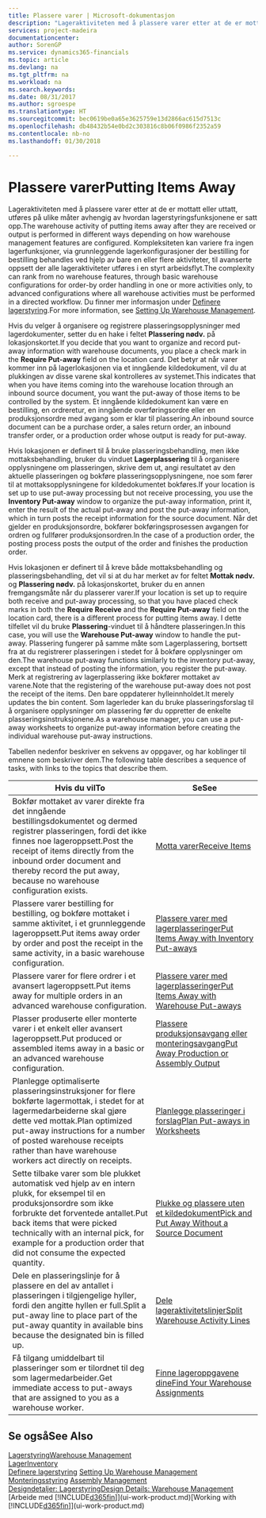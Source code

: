 ```yaml
---
title: Plassere varer | Microsoft-dokumentasjon
description: "Lageraktiviteten med å plassere varer etter at de er mottatt eller uttatt, utføres på ulike måter avhengig av hvordan lagerstyringsfunksjonene er satt opp."
services: project-madeira
documentationcenter: 
author: SorenGP
ms.service: dynamics365-financials
ms.topic: article
ms.devlang: na
ms.tgt_pltfrm: na
ms.workload: na
ms.search.keywords: 
ms.date: 08/31/2017
ms.author: sgroespe
ms.translationtype: HT
ms.sourcegitcommit: bec0619be0a65e3625759e13d2866ac615d7513c
ms.openlocfilehash: db48432b54e0bd2c303816c8b06f0986f2352a59
ms.contentlocale: nb-no
ms.lasthandoff: 01/30/2018

---
```

# <a name="putting-items-away"></a><span data-ttu-id="70f21-103">Plassere varer</span><span class="sxs-lookup"><span data-stu-id="70f21-103">Putting Items Away</span></span>
<span data-ttu-id="70f21-104">Lageraktiviteten med å plassere varer etter at de er mottatt eller uttatt, utføres på ulike måter avhengig av hvordan lagerstyringsfunksjonene er satt opp.</span><span class="sxs-lookup"><span data-stu-id="70f21-104">The warehouse activity of putting items away after they are received or output is performed in different ways depending on how warehouse management features are configured.</span></span> <span data-ttu-id="70f21-105">Kompleksiteten kan variere fra ingen lagerfunksjoner, via grunnleggende lagerkonfigurasjoner der bestilling for bestilling behandles ved hjelp av bare en eller flere aktiviteter, til avanserte oppsett der alle lageraktiviteter utføres i en styrt arbeidsflyt.</span><span class="sxs-lookup"><span data-stu-id="70f21-105">The complexity can rank from no warehouse features, through basic warehouse configurations for order-by order handling in one or more activities only, to advanced configurations where all warehouse activities must be performed in a directed workflow.</span></span> <span data-ttu-id="70f21-106">Du finner mer informasjon under [Definere lagerstyring](warehouse-setup-warehouse.md).</span><span class="sxs-lookup"><span data-stu-id="70f21-106">For more information, see [Setting Up Warehouse Management](warehouse-setup-warehouse.md).</span></span>

<span data-ttu-id="70f21-107">Hvis du velger å organisere og registrere plasseringsopplysninger med lagerdokumenter, setter du en hake i feltet **Plassering nødv.** på lokasjonskortet.</span><span class="sxs-lookup"><span data-stu-id="70f21-107">If you decide that you want to organize and record put-away information with warehouse documents, you place a check mark in the **Require Put-away** field on the location card.</span></span> <span data-ttu-id="70f21-108">Det betyr at når varer kommer inn på lagerlokasjonen via et inngående kildedokument, vil du at plukkingen av disse varene skal kontrolleres av systemet.</span><span class="sxs-lookup"><span data-stu-id="70f21-108">This indicates that when you have items coming into the warehouse location through an inbound source document, you want the put-away of those items to be controlled by the system.</span></span> <span data-ttu-id="70f21-109">Et inngående kildedokument kan være en bestilling, en ordreretur, en inngående overføringsordre eller en produksjonsordre med avgang som er klar til plassering.</span><span class="sxs-lookup"><span data-stu-id="70f21-109">An inbound source document can be a purchase order, a sales return order, an inbound transfer order, or a production order whose output is ready for put-away.</span></span>  

<span data-ttu-id="70f21-110">Hvis lokasjonen er definert til å bruke plasseringsbehandling, men ikke mottaksbehandling, bruker du vinduet **Lagerplassering** til å organisere opplysningene om plasseringen, skrive dem ut, angi resultatet av den aktuelle plasseringen og bokføre plasseringsopplysningene, noe som fører til at mottaksopplysningene for kildedokumentet bokføres.</span><span class="sxs-lookup"><span data-stu-id="70f21-110">If your location is set up to use put-away processing but not receive processing, you use the **Inventory Put-away** window to organize the put-away information, print it, enter the result of the actual put-away and post the put-away information, which in turn posts the receipt information for the source document.</span></span> <span data-ttu-id="70f21-111">Når det gjelder en produksjonsordre, bokfører bokføringsprosessen avgangen for ordren og fullfører produksjonsordren.</span><span class="sxs-lookup"><span data-stu-id="70f21-111">In the case of a production order, the posting process posts the output of the order and finishes the production order.</span></span>

<span data-ttu-id="70f21-112">Hvis lokasjonen er definert til å kreve både mottaksbehandling og plasseringsbehandling, det vil si at du har merket av for feltet **Mottak nødv.** og **Plassering nødv.** på lokasjonskortet, bruker du en annen fremgangsmåte når du plasserer varer.</span><span class="sxs-lookup"><span data-stu-id="70f21-112">If your location is set up to require both receive and put-away processing, so that you have placed check marks in both the **Require Receive** and the **Require Put-away** field on the location card, there is a different process for putting items away.</span></span> <span data-ttu-id="70f21-113">I dette tilfellet vil du bruke **Plassering**-vinduet til å håndtere plasseringen.</span><span class="sxs-lookup"><span data-stu-id="70f21-113">In this case, you will use the **Warehouse Put-away** window to handle the put-away.</span></span> <span data-ttu-id="70f21-114">Plassering fungerer på samme måte som Lagerplassering, bortsett fra at du registrerer plasseringen i stedet for å bokføre opplysninger om den.</span><span class="sxs-lookup"><span data-stu-id="70f21-114">The warehouse put-away functions similarly to the inventory put-away, except that instead of posting the information, you register the put-away.</span></span> <span data-ttu-id="70f21-115">Merk at registrering av lagerplassering ikke bokfører mottaket av varene.</span><span class="sxs-lookup"><span data-stu-id="70f21-115">Note that the registering of the warehouse put-away does not post the receipt of the items.</span></span> <span data-ttu-id="70f21-116">Den bare oppdaterer hylleinnholdet.</span><span class="sxs-lookup"><span data-stu-id="70f21-116">It merely updates the bin content.</span></span> <span data-ttu-id="70f21-117">Som lagerleder kan du bruke plasseringsforslag til å organisere opplysninger om plassering før du oppretter de enkelte plasseringsinstruksjonene.</span><span class="sxs-lookup"><span data-stu-id="70f21-117">As a warehouse manager, you can use a put-away worksheets to organize put-away information before creating the individual warehouse put-away instructions.</span></span>

<span data-ttu-id="70f21-118">Tabellen nedenfor beskriver en sekvens av oppgaver, og har koblinger til emnene som beskriver dem.</span><span class="sxs-lookup"><span data-stu-id="70f21-118">The following table describes a sequence of tasks, with links to the topics that describe them.</span></span>   

|<span data-ttu-id="70f21-119">**Hvis du vil**</span><span class="sxs-lookup"><span data-stu-id="70f21-119">**To**</span></span>|<span data-ttu-id="70f21-120">**Se**</span><span class="sxs-lookup"><span data-stu-id="70f21-120">**See**</span></span>|  
|------------|-------------|  
|<span data-ttu-id="70f21-121">Bokfør mottaket av varer direkte fra det inngående bestillingsdokumentet og dermed registrer plasseringen, fordi det ikke finnes noe lageroppsett.</span><span class="sxs-lookup"><span data-stu-id="70f21-121">Post the receipt of items directly from the inbound order document and thereby record the put away, because no warehouse configuration exists.</span></span>|[<span data-ttu-id="70f21-122">Motta varer</span><span class="sxs-lookup"><span data-stu-id="70f21-122">Receive Items</span></span>](warehouse-how-receive-items.md)|  
|<span data-ttu-id="70f21-123">Plassere varer bestilling for bestilling, og bokføre mottaket i samme aktivitet, i et grunnleggende lageroppsett.</span><span class="sxs-lookup"><span data-stu-id="70f21-123">Put items away order by order and post the receipt in the same activity, in a basic warehouse configuration.</span></span>|[<span data-ttu-id="70f21-124">Plassere varer med lagerplasseringer</span><span class="sxs-lookup"><span data-stu-id="70f21-124">Put Items Away with Inventory Put-aways</span></span>](warehouse-how-to-put-items-away-with-inventory-put-aways.md)|  
|<span data-ttu-id="70f21-125">Plassere varer for flere ordrer i et avansert lageroppsett.</span><span class="sxs-lookup"><span data-stu-id="70f21-125">Put items away for multiple orders in an advanced warehouse configuration.</span></span>|[<span data-ttu-id="70f21-126">Plassere varer med lagerplasseringer</span><span class="sxs-lookup"><span data-stu-id="70f21-126">Put Items Away with Warehouse Put-aways</span></span>](warehouse-how-to-put-items-away-with-warehouse-put-aways.md)|  
|<span data-ttu-id="70f21-127">Plasser produserte eller monterte varer i et enkelt eller avansert lageroppsett.</span><span class="sxs-lookup"><span data-stu-id="70f21-127">Put produced or assembled items away in a basic or an advanced warehouse configuration.</span></span>|[<span data-ttu-id="70f21-128">Plassere produksjonsavgang eller monteringsavgang</span><span class="sxs-lookup"><span data-stu-id="70f21-128">Put Away Production or Assembly Output</span></span>](warehouse-how-to-put-away-production-output.md)|
|<span data-ttu-id="70f21-129">Planlegge optimaliserte plasseringsinstruksjoner for flere bokførte lagermottak, i stedet for at lagermedarbeiderne skal gjøre dette ved mottak.</span><span class="sxs-lookup"><span data-stu-id="70f21-129">Plan optimized put-away instructions for a number of posted warehouse receipts rather than have warehouse workers act directly on receipts.</span></span>|[<span data-ttu-id="70f21-130">Planlegge plasseringer i forslag</span><span class="sxs-lookup"><span data-stu-id="70f21-130">Plan Put-aways in Worksheets</span></span>](warehouse-how-to-plan-put-aways-in-worksheets.md)|  
|<span data-ttu-id="70f21-131">Sette tilbake varer som ble plukket automatisk ved hjelp av en intern plukk, for eksempel til en produksjonsordre som ikke forbrukte det forventede antallet.</span><span class="sxs-lookup"><span data-stu-id="70f21-131">Put back items that were picked technically with an internal pick, for example for a production order that did not consume the expected quantity.</span></span>|[<span data-ttu-id="70f21-132">Plukke og plassere uten et kildedokument</span><span class="sxs-lookup"><span data-stu-id="70f21-132">Pick and Put Away Without a Source Document</span></span>](warehouse-how-to-create-put-aways-from-internal-put-aways.md)|
|<span data-ttu-id="70f21-133">Dele en plasseringslinje for å plassere en del av antallet i plasseringen i tilgjengelige hyller, fordi den angitte hyllen er full.</span><span class="sxs-lookup"><span data-stu-id="70f21-133">Split a put-away line to place part of the put-away quantity in available bins because the designated bin is filled up.</span></span>|[<span data-ttu-id="70f21-134">Dele lageraktivitetslinjer</span><span class="sxs-lookup"><span data-stu-id="70f21-134">Split Warehouse Activity Lines</span></span>](warehouse-how-to-split-warehouse-activity-lines.md)|
|<span data-ttu-id="70f21-135">Få tilgang umiddelbart til plasseringer som er tilordnet til deg som lagermedarbeider.</span><span class="sxs-lookup"><span data-stu-id="70f21-135">Get immediate access to put-aways that are assigned to you as a warehouse worker.</span></span>|[<span data-ttu-id="70f21-136">Finne lageroppgavene dine</span><span class="sxs-lookup"><span data-stu-id="70f21-136">Find Your Warehouse Assignments</span></span>](warehouse-how-to-find-your-warehouse-assignments.md)|    

## <a name="see-also"></a><span data-ttu-id="70f21-137">Se også</span><span class="sxs-lookup"><span data-stu-id="70f21-137">See Also</span></span>  
[<span data-ttu-id="70f21-138">Lagerstyring</span><span class="sxs-lookup"><span data-stu-id="70f21-138">Warehouse Management</span></span>](warehouse-manage-warehouse.md)  
[<span data-ttu-id="70f21-139">Lager</span><span class="sxs-lookup"><span data-stu-id="70f21-139">Inventory</span></span>](inventory-manage-inventory.md)  
<span data-ttu-id="70f21-140">[Definere lagerstyring](warehouse-setup-warehouse.md)   </span><span class="sxs-lookup"><span data-stu-id="70f21-140">[Setting Up Warehouse Management](warehouse-setup-warehouse.md)   </span></span>  
<span data-ttu-id="70f21-141">[Monteringsstyring](assembly-assemble-items.md)  </span><span class="sxs-lookup"><span data-stu-id="70f21-141">[Assembly Management](assembly-assemble-items.md)  </span></span>  
[<span data-ttu-id="70f21-142">Designdetaljer: Lagerstyring</span><span class="sxs-lookup"><span data-stu-id="70f21-142">Design Details: Warehouse Management</span></span>](design-details-warehouse-management.md)  
<span data-ttu-id="70f21-143">[Arbeide med [!INCLUDE[d365fin](includes/d365fin_md.md)]](ui-work-product.md)</span><span class="sxs-lookup"><span data-stu-id="70f21-143">[Working with [!INCLUDE[d365fin](includes/d365fin_md.md)]](ui-work-product.md)</span></span>  

